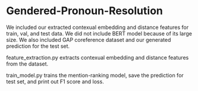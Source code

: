 # Gendered-Pronoun-Resolution
We included our extracted contexual embedding and distance features for train, val, and test data. We did not include BERT model because of its large size. We also included GAP coreference dataset and our generated prediction for the test set. 

feature_extraction.py extracts contexual embedding and distance features from the dataset. 

train_model.py trains the mention-ranking model, save the prediction for test set, and print out F1 score and loss. 
